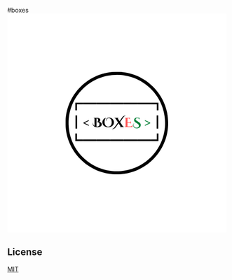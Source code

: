 #boxes
![boxes](docs/logo/1.png)

## License

[MIT](https://github.com/gv211432/boxes/blob/main/LICENSE)
